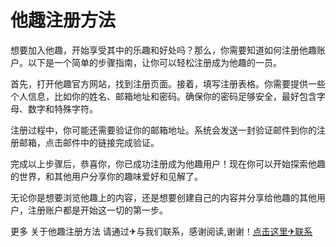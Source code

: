 # 他趣注册方法

想要加入他趣，开始享受其中的乐趣和好处吗？那么，你需要知道如何注册他趣账户。以下是一个简单的步骤指南，让你可以轻松注册成为他趣的一员。

首先，打开他趣官方网站，找到注册页面。接着，填写注册表格。你需要提供一些个人信息，比如你的姓名、邮箱地址和密码。确保你的密码足够安全，最好包含字母、数字和特殊字符。

注册过程中，你可能还需要验证你的邮箱地址。系统会发送一封验证邮件到你的注册邮箱，点击邮件中的链接完成验证。

完成以上步骤后，恭喜你，你已成功注册成为他趣用户！现在你可以开始探索他趣的世界，和其他用户分享你的趣味爱好和见解了。

无论你是想要浏览他趣上的内容，还是想要创建自己的内容并分享给他趣的其他用户，注册账户都是开始这一切的第一步。

更多 关于他趣注册方法 请通过✈与我们联系，感谢阅读,谢谢！[点击这里✈联系](https://t.me/LM999bot)